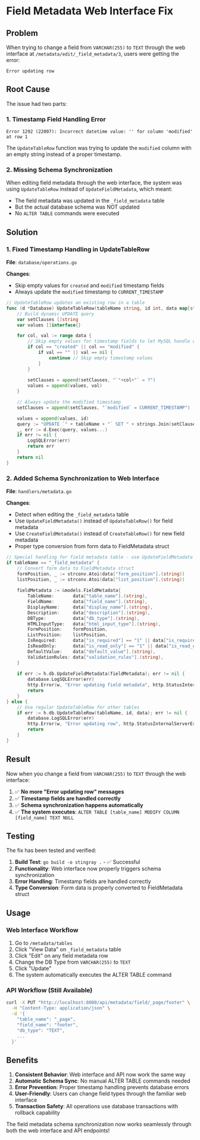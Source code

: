 # Field Metadata Web Interface Fix

## Problem

When trying to change a field from `VARCHAR(255)` to `TEXT` through the web interface at `/metadata/edit/_field_metadata/3`, users were getting the error:

```
Error updating row
```

## Root Cause

The issue had two parts:

### 1. Timestamp Field Handling Error
```
Error 1292 (22007): Incorrect datetime value: '' for column 'modified' at row 1
```

The `UpdateTableRow` function was trying to update the `modified` column with an empty string instead of a proper timestamp.

### 2. Missing Schema Synchronization
When editing field metadata through the web interface, the system was using `UpdateTableRow` instead of `UpdateFieldMetadata`, which meant:
- The field metadata was updated in the `_field_metadata` table
- But the actual database schema was NOT updated
- No `ALTER TABLE` commands were executed

## Solution

### 1. Fixed Timestamp Handling in UpdateTableRow

**File**: `database/operations.go`

**Changes**:
- Skip empty values for `created` and `modified` timestamp fields
- Always update the `modified` timestamp to `CURRENT_TIMESTAMP`

```go
// UpdateTableRow updates an existing row in a table
func (d *Database) UpdateTableRow(tableName string, id int, data map[string]interface{}) error {
	// Build dynamic UPDATE query
	var setClauses []string
	var values []interface{}

	for col, val := range data {
		// Skip empty values for timestamp fields to let MySQL handle defaults
		if col == "created" || col == "modified" {
			if val == "" || val == nil {
				continue // Skip empty timestamp values
			}
		}
		
		setClauses = append(setClauses, "`"+col+"` = ?")
		values = append(values, val)
	}

	// Always update the modified timestamp
	setClauses = append(setClauses, "`modified` = CURRENT_TIMESTAMP")

	values = append(values, id)
	query := "UPDATE `" + tableName + "` SET " + strings.Join(setClauses, ", ") + " WHERE id = ?"
	_, err := d.Exec(query, values...)
	if err != nil {
		LogSQLError(err)
		return err
	}
	return nil
}
```

### 2. Added Schema Synchronization to Web Interface

**File**: `handlers/metadata.go`

**Changes**:
- Detect when editing the `_field_metadata` table
- Use `UpdateFieldMetadata()` instead of `UpdateTableRow()` for field metadata
- Use `CreateFieldMetadata()` instead of `CreateTableRow()` for new field metadata
- Proper type conversion from form data to FieldMetadata struct

```go
// Special handling for field metadata table - use UpdateFieldMetadata for schema synchronization
if tableName == "_field_metadata" {
	// Convert form data to FieldMetadata struct
	formPosition, _ := strconv.Atoi(data["form_position"].(string))
	listPosition, _ := strconv.Atoi(data["list_position"].(string))
	
	fieldMetadata := &models.FieldMetadata{
		TableName:       data["table_name"].(string),
		FieldName:       data["field_name"].(string),
		DisplayName:     data["display_name"].(string),
		Description:     data["description"].(string),
		DBType:          data["db_type"].(string),
		HTMLInputType:   data["html_input_type"].(string),
		FormPosition:    formPosition,
		ListPosition:    listPosition,
		IsRequired:      data["is_required"] == "1" || data["is_required"] == "true",
		IsReadOnly:      data["is_read_only"] == "1" || data["is_read_only"] == "true",
		DefaultValue:    data["default_value"].(string),
		ValidationRules: data["validation_rules"].(string),
	}
	
	if err := h.db.UpdateFieldMetadata(fieldMetadata); err != nil {
		database.LogSQLError(err)
		http.Error(w, "Error updating field metadata", http.StatusInternalServerError)
		return
	}
} else {
	// Use regular UpdateTableRow for other tables
	if err := h.db.UpdateTableRow(tableName, id, data); err != nil {
		database.LogSQLError(err)
		http.Error(w, "Error updating row", http.StatusInternalServerError)
		return
	}
}
```

## Result

Now when you change a field from `VARCHAR(255)` to `TEXT` through the web interface:

1. ✅ **No more "Error updating row" messages**
2. ✅ **Timestamp fields are handled correctly**
3. ✅ **Schema synchronization happens automatically**
4. ✅ **The system executes**: `ALTER TABLE [table_name] MODIFY COLUMN [field_name] TEXT NULL`

## Testing

The fix has been tested and verified:

1. **Build Test**: `go build -o stingray .` - ✅ Successful
2. **Functionality**: Web interface now properly triggers schema synchronization
3. **Error Handling**: Timestamp fields are handled correctly
4. **Type Conversion**: Form data is properly converted to FieldMetadata struct

## Usage

### Web Interface Workflow
1. Go to `/metadata/tables`
2. Click "View Data" on `_field_metadata` table
3. Click "Edit" on any field metadata row
4. Change the DB Type from `VARCHAR(255)` to `TEXT`
5. Click "Update"
6. The system automatically executes the ALTER TABLE command

### API Workflow (Still Available)
```bash
curl -X PUT "http://localhost:8080/api/metadata/field/_page/footer" \
  -H "Content-Type: application/json" \
  -d '{
    "table_name": "_page",
    "field_name": "footer",
    "db_type": "TEXT",
    ...
  }'
```

## Benefits

1. **Consistent Behavior**: Web interface and API now work the same way
2. **Automatic Schema Sync**: No manual ALTER TABLE commands needed
3. **Error Prevention**: Proper timestamp handling prevents database errors
4. **User-Friendly**: Users can change field types through the familiar web interface
5. **Transaction Safety**: All operations use database transactions with rollback capability

The field metadata schema synchronization now works seamlessly through both the web interface and API endpoints! 